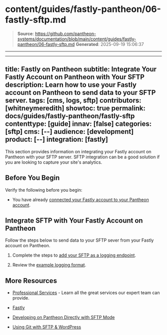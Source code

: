 # content/guides/fastly-pantheon/06-fastly-sftp.md

> **Source**: https://github.com/pantheon-systems/documentation/blob/main/content/guides/fastly-pantheon/06-fastly-sftp.md
> **Generated**: 2025-09-19 15:06:37

---

---
title: Fastly on Pantheon
subtitle: Integrate Your Fastly Account on Pantheon with Your SFTP
description: Learn how to use your Fastly account on Pantheon to send data to your SFTP server.
tags: [cms, logs, sftp]
contributors: [whitneymeredith]
showtoc: true
permalink: docs/guides/fastly-pantheon/fastly-sftp
contenttype: [guide]
innav: [false]
categories: [sftp]
cms: [--]
audience: [development]
product: [--]
integration: [fastly]
---

This section provides information on integrating your Fastly account on Pantheon with your SFTP server. SFTP integration can be a good solution if you are looking to capture your site's analytics.

## Before You Begin

Verify the following before you begin:

- You have already [connected your Fastly account to your Pantheon account](/guides/fastly-pantheon/connect-fastly).


## Integrate SFTP with Your Fastly Account on Pantheon

Follow the steps below to send data to your SFTP sever from your Fastly account on Pantheon.

1. Complete the steps to [add your SFTP as a logging endpoint](https://docs.fastly.com/en/guides/log-streaming-sftp#adding-sftp-as-a-logging-endpoint).

1. Review the [example logging format](https://docs.fastly.com/en/guides/log-streaming-sftp#example-format).

## More Resources

- [Professional Services](/guides/professional-services) - Learn all the great services our expert team can provide.

- [Fastly](https://explore.fastly.com)

- [Developing on Pantheon Directly with SFTP Mode](/guides/sftp)

- [Using Git with SFTP & WordPress](/guides/wordpress-git/)